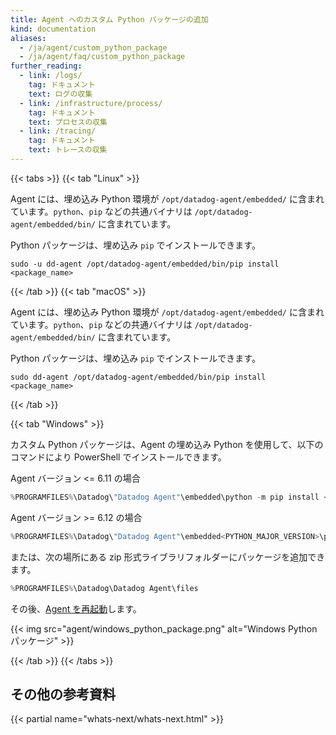 ```yaml
---
title: Agent へのカスタム Python パッケージの追加
kind: documentation
aliases:
  - /ja/agent/custom_python_package
  - /ja/agent/faq/custom_python_package
further_reading:
  - link: /logs/
    tag: ドキュメント
    text: ログの収集
  - link: /infrastructure/process/
    tag: ドキュメント
    text: プロセスの収集
  - link: /tracing/
    tag: ドキュメント
    text: トレースの収集
---
```

{{< tabs >}}
{{< tab "Linux" >}}

Agent には、埋め込み Python 環境が `/opt/datadog-agent/embedded/` に含まれています。`python`、`pip` などの共通バイナリは `/opt/datadog-agent/embedded/bin/` に含まれています。

Python パッケージは、埋め込み `pip` でインストールできます。

```shell
sudo -u dd-agent /opt/datadog-agent/embedded/bin/pip install <package_name>
```

{{< /tab >}}
{{< tab "macOS" >}}

Agent には、埋め込み Python 環境が `/opt/datadog-agent/embedded/` に含まれています。`python`、`pip` などの共通バイナリは `/opt/datadog-agent/embedded/bin/` に含まれています。

Python パッケージは、埋め込み `pip` でインストールできます。

```shell
sudo dd-agent /opt/datadog-agent/embedded/bin/pip install <package_name>
```

{{< /tab >}}

{{< tab "Windows" >}}

カスタム Python パッケージは、Agent の埋め込み Python を使用して、以下のコマンドにより PowerShell でインストールできます。

Agent バージョン <= 6.11 の場合

```powershell
%PROGRAMFILES%\Datadog\"Datadog Agent"\embedded\python -m pip install <パッケージ名>
```

Agent バージョン >= 6.12 の場合

```powershell
%PROGRAMFILES%\Datadog\"Datadog Agent"\embedded<PYTHON_MAJOR_VERSION>\python -m pip install <パッケージ名>
```

または、次の場所にある zip 形式ライブラリフォルダーにパッケージを追加できます。

```powershell
%PROGRAMFILES%\Datadog\Datadog Agent\files
```

その後、[Agent を再起動][1]します。

{{< img src="agent/windows_python_package.png" alt="Windows Python パッケージ"  >}}

[1]: /ja/agent/basic_agent_usage/windows/
{{< /tab >}}
{{< /tabs >}}

## その他の参考資料

{{< partial name="whats-next/whats-next.html" >}}